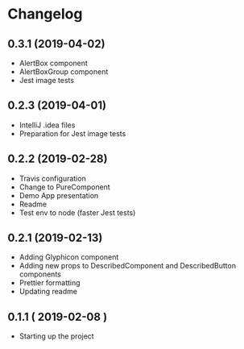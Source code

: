 # Changelog

## 0.3.1 (2019-04-02)

- AlertBox component
- AlertBoxGroup component
- Jest image tests

## 0.2.3 (2019-04-01)

- IntelliJ .idea files
- Preparation for Jest image tests

## 0.2.2 (2019-02-28)

- Travis configuration
- Change to PureComponent
- Demo App presentation
- Readme
- Test env to node (faster Jest tests)

## 0.2.1 (2019-02-13)

- Adding Glyphicon component
- Adding new props to DescribedComponent and DescribedButton components
- Prettier formatting
- Updating readme

## 0.1.1 ( 2019-02-08 )

- Starting up the project
